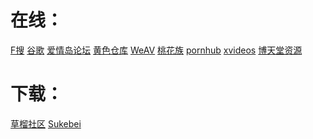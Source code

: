 # 在线：
<a href="http://www.fsoufsou.com/" target="_blank">F搜</a>
<a href="http://www.google.com.hk/" target="_blank">谷歌</a>
<a href="http://www.jamgoo.com/" target="_blank">爱情岛论坛</a>
<a href="http://2547ck.com/" target="_blank">黄色仓库</a>
<a href="https://weav.xyz/" target="_blank">WeAV</a>
<a href="http://61thz.com/forum.php/" target="_blank">桃花族</a>
<a href="https://cn.pornhub.com/video/search?search=%E5%9B%BD%E4%BA%A7/" target="_blank">pornhub</a>
<a href="https://www.xvideos.com/?k=%E4%B8%AD%E5%9B%BD&top/" target="_blank">xvideos</a>
<a href="https://btt405.com/?s=vod-show-id-3.html/" target="_blank">博天堂资源</a>
# 下载：
<a href="http://t66y.com/index.php/" target="_blank">草榴社区</a>
<a href="https://sukebei.nyaa.si/" target="_blank">Sukebei</a>
